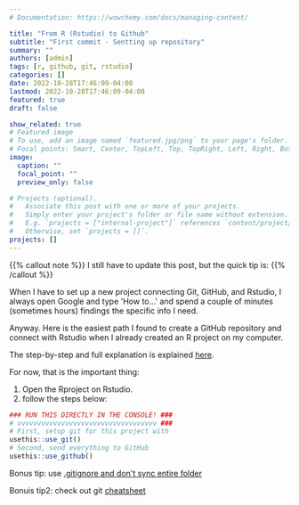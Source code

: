 ```yaml
---
# Documentation: https://wowchemy.com/docs/managing-content/

title: "From R (Rstudio) to Github"
subtitle: "First commit - Sentting up repository"
summary: ""
authors: [admin]
tags: [r, github, git, rstudio]
categories: []
date: 2022-10-28T17:46:09-04:00
lastmod: 2022-10-28T17:46:09-04:00
featured: true
draft: false

show_related: true
# Featured image
# To use, add an image named `featured.jpg/png` to your page's folder.
# Focal points: Smart, Center, TopLeft, Top, TopRight, Left, Right, BottomLeft, Bottom, BottomRight.
image: 
  caption: ""
  focal_point: ""
  preview_only: false

# Projects (optional).
#   Associate this post with one or more of your projects.
#   Simply enter your project's folder or file name without extension.
#   E.g. `projects = ["internal-project"]` references `content/project/deep-learning/index.md`.
#   Otherwise, set `projects = []`.
projects: []
---
```


{{% callout note %}}
I still have to update this post, but the quick tip is:
{{% /callout %}}

When I have to set up a new project connecting Git, GitHub, and Rstudio, I always open Google and type 'How to...' and spend a couple of minutes (sometimes hours) findings the specific info I need. 

Anyway. Here is the easiest path I found to create a GitHub repository and connect with Rstudio when I already created an R project on my computer. 

The step-by-step and full explanation is explained [here](https://happygitwithr.com/existing-github-last.html).

For now, that is the important thing:
  1. Open the Rproject on Rstudio. 
  2. follow the steps below:

```R
### RUN THIS DIRECTLY IN THE CONSOLE! ###
# vvvvvvvvvvvvvvvvvvvvvvvvvvvvvvvvvvv ###
# First, setup git for this project with
usethis::use_git()
# Second, send everything to GitHub
usethis::use_github()
```


Bonus tip: use [.gitignore and don't sync entire folder](https://www.educative.io/answers/how-to-add-folder-to-gitignore)

Bonuis tip2: check out git [cheatsheet](https://education.github.com/git-cheat-sheet-education.pdf)